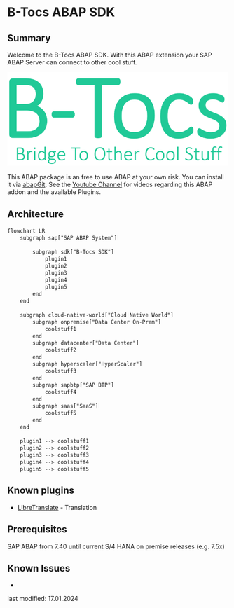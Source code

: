 # B-Tocs ABAP SDK

## Summary 

Welcome to the B-Tocs ABAP SDK. With this ABAP extension your SAP ABAP Server can connect to other cool stuff.

![Bride To Other Cool Stuff](res/btocs_logo_800x340_transparent.gif)

This ABAP package is an free to use ABAP at your own risk.  You can install it via [abapGit](https://www.abapgit.org).
See the [Youtube Channel](https://youtube.com/channel/UCk4K1ZKPW4sdngJPcYeHJCA) for videos regarding this ABAP addon and the available Plugins.

## Architecture

```mermaid
flowchart LR
    subgraph sap["SAP ABAP System"]
    
        subgraph sdk["B-Tocs SDK"]
            plugin1
            plugin2
            plugin3
            plugin4
            plugin5
        end
    end

    subgraph cloud-native-world["Cloud Native World"]
        subgraph onpremise["Data Center On-Prem"]
            coolstuff1
        end
        subgraph datacenter["Data Center"]
            coolstuff2
        end
        subgraph hyperscaler["HyperScaler"]
            coolstuff3
        end
        subgraph sapbtp["SAP BTP"]
            coolstuff4
        end
        subgraph saas["SaaS"]
            coolstuff5
        end
    end

    plugin1 --> coolstuff1    
    plugin2 --> coolstuff2    
    plugin3 --> coolstuff3    
    plugin4 --> coolstuff4    
    plugin5 --> coolstuff5    

```

## Known plugins
- [LibreTranslate](https://github.com/b-tocs/abap_btocs_libtrl) - Translation


## Prerequisites

SAP ABAP from 7.40 until current S/4 HANA on premise releases (e.g. 7.5x)

## Known Issues

- 





last modified: 17.01.2024
